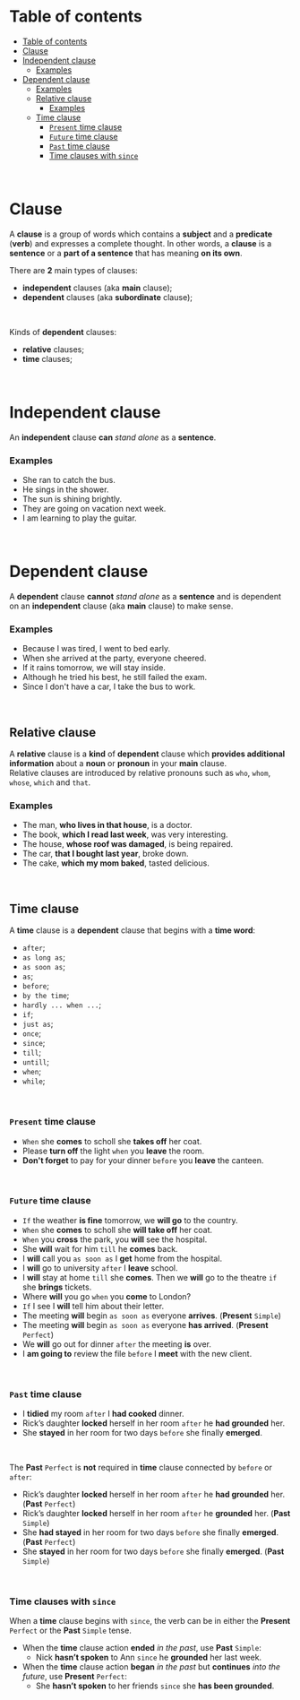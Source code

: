 # Table of contents
- [Table of contents](#table-of-contents)
- [Clause](#clause)
- [Independent clause](#independent-clause)
    - [Examples](#examples)
- [Dependent clause](#dependent-clause)
    - [Examples](#examples-1)
  - [Relative clause](#relative-clause)
    - [Examples](#examples-2)
  - [Time clause](#time-clause)
    - [`Present` time clause](#present-time-clause)
    - [`Future` time clause](#future-time-clause)
    - [`Past` time clause](#past-time-clause)
    - [Time clauses with `since`](#time-clauses-with-since)

<br>

# Clause
A **clause** is a group of words which contains a **subject** and a **predicate** (**verb**) and expresses a complete thought. In other words, a **clause** is a **sentence** or a **part of a sentence** that has meaning **on its own**.<br>

There are **2** main types of clauses:
- **independent** clauses (aka **main** clause);
- **dependent** clauses (aka **subordinate** clause);

<br>

Kinds of **dependent** clauses:
- **relative** clauses;
- **time** clauses;

<br>

# Independent clause
An **independent** clause **can** *stand alone* as a **sentence**.<br>

### Examples
- She ran to catch the bus.
- He sings in the shower.
- The sun is shining brightly.
- They are going on vacation next week.
- I am learning to play the guitar.

<br>

# Dependent clause
A **dependent** clause **cannot** *stand alone* as a **sentence** and is dependent on an **independent** clause (aka **main** clause) to make sense.<br>

### Examples
- Because I was tired, I went to bed early.
- When she arrived at the party, everyone cheered.
- If it rains tomorrow, we will stay inside.
- Although he tried his best, he still failed the exam.
- Since I don't have a car, I take the bus to work.

<br>

## Relative clause
A **relative** clause is a **kind** of **dependent** clause which **provides additional information** about a **noun** or **pronoun** in your **main** clause.<br>
Relative clauses are introduced by relative pronouns such as `who`, `whom`, `whose`, `which` and `that`.<br>

### Examples
- The man, **who lives in that house**, is a doctor.
- The book, **which I read last week**, was very interesting.
- The house, **whose roof was damaged**, is being repaired.
- The car, **that I bought last year**, broke down.
- The cake, **which my mom baked**, tasted delicious.

<br>

## Time clause
A **time** clause is a **dependent** clause that begins with a **time word**:
- `after`;
- `as long as`;
- `as soon as`;
- `as`;
- `before`;
- `by the time`;
- `hardly ... when ...`;
- `if`;
- `just as`;
- `once`;
- `since`;
- `till`;
- `untill`;
- `when`;
- `while`;

<br>

### `Present` time clause
- `When` she **comes** to scholl she **takes off** her coat.
- Please **turn off** the light `when` you **leave** the room.
- **Don't forget** to pay for your dinner `before` you **leave** the canteen.

<br>

### `Future` time clause
- `If` the weather **is fine** tomorrow, we **will go** to the country.
- `When` she **comes** to scholl she **will take off** her coat.
- `When` you **cross** the park, you **will** see the hospital.
- She **will** wait for him `till` he **comes** back.
- I **will** call you `as soon as` I **get** home from the hospital.
- I **will** go to university `after` I **leave** school.
- I **will** stay at home `till` she **comes**. Then we **will** go to the theatre `if` she **brings** tickets.
- Where **will** you go `when` you **come** to London?
- `If` I see I **will** tell him about their letter.
- The meeting **will** begin `as soon as` everyone **arrives**.     (**Present** `Simple`)
- The meeting **will** begin `as soon as` everyone **has arrived**. (**Present** `Perfect`)
- We **will** go out for dinner `after` the meeting **is** over.
- I **am going to** review the file `before` I **meet** with the new client.

<br>

### `Past` time clause
- I **tidied** my room `after` I **had cooked** dinner.
- Rick’s daughter **locked** herself in her room `after` he **had grounded** her.
- She **stayed** in her room for two days `before` she finally **emerged**.

<br>

The **Past** `Perfect` is **not** required in **time** clause connected by `before` or `after`:
- Rick’s daughter **locked** herself in her room `after` he **had grounded** her.  (**Past** `Perfect`)
- Rick’s daughter **locked** herself in her room `after` he **grounded** her.      (**Past** `Simple`)
- She **had stayed** in her room for two days `before` she finally **emerged**.    (**Past** `Perfect`)
- She **stayed** in her room for two days `before` she finally **emerged**.        (**Past** `Simple`)

<br>

### Time clauses with `since`
When a **time** clause begins with `since`, the verb can be in either the **Present** `Perfect` or the **Past** `Simple` tense.<br>

- When the **time** clause action **ended** *in the past*, use **Past** `Simple`:
  - Nick **hasn’t spoken** to Ann `since` he **grounded** her last week.
- When the **time** clause action **began** *in the past* but **continues** *into the future*, use **Present** `Perfect`:
  - She **hasn’t spoken** to her friends `since` she **has been grounded**.
